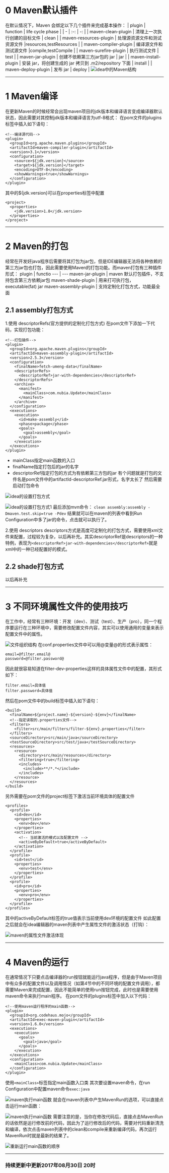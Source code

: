 # 0 Maven默认插件 #
在默认情况下，Maven 会绑定以下几个插件来完成基本操作：
| plugin  | function | life cycle phase |
| - | :-: | -: |
| maven-clean-plugin  | 清理上一次执行创建的目标文件 | clean |
| maven-resources-plugin  | 处理源资源文件和测试资源文件 |resources,testResources |
| maven-compiler-plugin  | 编译源文件和测试源文件 |compile,testCompile |
| maven-surefire-plugin  | 执行测试文件 | test |
| maven-jar-plugin  | 创建不依赖第三方jar包的 jar | jar |
| maven-install-plugin  | 安装 jar，将创建生成的 jar 拷贝到 .m2/repository 下面 | install |
| maven-deploy-plugin  | 发布 jar | deploy |
![idea中的Maven结构][1]

---
# 1 Maven编译 #
在更新Maven的时候经常会出现maven项目的jdk版本和编译语言变成编译器默认状态，因此需要对其控制jdk版本和编译语言为utf-8格式：
在pom文件的plugins标签中插入如下语句：
```xml?linenums
<!--编译源代码-->
<plugin> 
  <groupId>org.apache.maven.plugins</groupId>  
  <artifactId>maven-compiler-plugin</artifactId>  
  <version>3.1</version>  
  <configuration> 
    <source>${jdk.version}</source>  
    <target>${jdk.version}</target>  
    <encoding>UTF-8</encoding>  
    <showWarnings>true</showWarnings> 
  </configuration> 
</plugin>
```
其中的${jdk.version}可以在properties标签中配置
```xml?linenums
<project> 
  <properties> 
    <jdk.version>1.8</jdk.version>  
  </properties> 
</project>
```

---
# 2 Maven的打包 #
经常在开发好java程序后需要将其打包为jar包，但是IDE编辑器无法将各种依赖的第三方jar包也打包，因此需要使用Maven的打包功能。而maven打包有三种插件形式：
plugin  | functio
--- | ---
maven-jar-plugin | maven 默认打包插件，不支持包含第三方依赖jar包
maven-shade-plugin | 用来打可执行包，executable(fat) jar
maven-assembly-plugin | 支持定制化打包方式，功能最全面
## 2.1 assembly打包方式 ##
1.使用 descriptorRefs(官方提供的定制化打包方式)
在pom文件下添加一下代码，实现打包功能：
```maxima?linenums
<!--打包插件-->
<plugin> 
  <groupId>org.apache.maven.plugins</groupId>  
  <artifactId>maven-assembly-plugin</artifactId>  
  <version>2.5.3</version>  
  <configuration> 
    <finalName>fetch-umeng-data</finalName>  
    <descriptorRefs> 
      <descriptorRef>jar-with-dependencies</descriptorRef> 
    </descriptorRefs>  
    <archive> 
      <manifest> 
        <mainClass>com.nubia.Update</mainClass> 
      </manifest> 
    </archive> 
  </configuration>  
  <executions> 
    <execution> 
      <id>make-assembly</id>  
      <phase>package</phase>  
      <goals> 
        <goal>assembly</goal> 
      </goals> 
    </execution> 
  </executions> 
</plugin>
```
- mainClass指定main函数的入口
 - finalName指定打包后的jar的名字
 - descriptorRef指定打包的方式为有依赖第三方包的jar
 有个问题就是打包的文件名是pom文件中的artifactId-descriptorRef.jar形式，名字太长了
 然后需要启动打包命令
 
 ![idea的设置打包方式][2]
 
 ![idea的设置打包方式1][3]
 最后添加mvn命令：
 `clean assembly:assembly -Dmaven.test.skip=true -Pdev`
 结果就可以在maven的列表中看到Run Configuration中多了jar的命令，点击就可以执行了。

2.使用 descriptors
descriptors方式是高度可定制化的打包方式，需要使用xml文件来配置，过程较为复杂，以后再补充。其实descriptorRef是descriptors的一种特例，表现为`<descriptorRef>jar-with-dependencies</descriptorRef>`就是xml中的一种已经配置好的模式。 
## 2.2 shade打包方式 ##
以后再补充

---
# 3 不同环境属性文件的使用技巧 #
在工作中，经常有三种环境：开发（dev）、测试（test）、生产（pro），同一个程序要运行在三种环境中，需要修改配置文件内容，其实可以使用通用的变量来表示配置文件中的属性。

![文件组织结构][4]
在conf.properties文件中可以用@变量@的形式表示属性：
```xml?linenums
email=@filter.email@
password=@filter.password@
```
因此就很容易知道在filter-dev-properties这样的具体属性文件中的配置，其形式如下：
```xml?linenums
filter.email=具体值
filter.password=具体值
```
然后在pom文件中的build标签中插入如下语句：
```xml?linenums
<build> 
  <finalName>${project.name}-${version}-${env}</finalName>  
  <!--指定读取的.properties文件-->  
  <filters> 
    <filter>src/main/filters/filter-${env}.properties</filter> 
  </filters>  
  <sourceDirectory>src/main/java</sourceDirectory>  
  <testSourceDirectory>src/test/java</testSourceDirectory>  
  <resources> 
    <resource> 
      <directory>src/main/resources</directory>  
      <filtering>true</filtering>  
      <includes> 
        <include>**/*.*</include> 
      </includes> 
    </resource> 
  </resources> 
</build>
```
另外需要在pom文件的project标签下激活当前环境具体的配置文件
```xml?linenums
<profiles> 
  <profile> 
    <id>dev</id>  
    <properties> 
      <env>dev</env> 
    </properties>  
    <activation> 
      <!-- 当前激活的模式以及配置文件 -->  
      <activeByDefault>true</activeByDefault> 
    </activation> 
  </profile>  
  <profile> 
    <id>test</id>  
    <properties> 
      <env>test</env> 
    </properties> 
  </profile>  
  <profile> 
    <id>pro</id>  
    <properties> 
      <env>pro</env> 
    </properties> 
  </profile> 
</profiles>
```
其中的activeByDefault标签的true值表示当前使用dev环境的配置文件
如此配置之后就会在idea编辑器的maven列表中产生属性文件的激活状态（打钩）：

![maven的属性文件激活体现][5]

---
# 4 Maven的运行 #
在通常情况下只要点击编译器的run按钮就能运行java程序，但是由于Maven项目中有众多的配置文件以及调用情况（如第4节中的不同环境的配置文件调用），都需要Maven来完成配置，因此不能简单的使用run按钮完成，此时也是需要使用maven命令来执行main程序。
在pom文件的plugins标签中加入以下代码：
```xml?linenums
<!--使用maven运行程序的main函数-->
<plugin> 
  <groupId>org.codehaus.mojo</groupId>  
  <artifactId>exec-maven-plugin</artifactId>  
  <version>1.6.0</version>  
  <executions> 
    <execution> 
      <goals> 
        <goal>java</goal> 
      </goals> 
    </execution> 
  </executions>  
  <configuration> 
    <mainClass>com.nubia.Update</mainClass> 
  </configuration> 
</plugin>
```
使用`<mainClass>`标签指定main函数入口类
其次要设置maven命令，在run Configuration中配置maven命令`exec:java`

![maven执行main函数][6]
就会在maven列表中产生MavenRun的选项，可以直接点击运行main函数：

![maven执行main函数][7]
需要注意的是，当你在修改代码后，直接点击MavenRun的话依然是运行修改前的代码，因此为了运行修改后的代码，需要对代码重新清洗和编译，依次点击maven列表中的clean和compile来重新编译代码，再次运行MavenRun时就是最新的结果了。

![重新运行main函数的顺序][8]

---
### 持续更新中更新2017年08月30日 20时 ###

  [1]: ./images/1504089715898.jpg
  [2]: ./images/1504091498382.jpg
  [3]: ./images/1504091747378.jpg
  [4]: ./images/1504092719051.jpg
  [5]: ./images/1504093398821.jpg
  [6]: ./images/1504094258122.jpg
  [7]: ./images/1504094460611.jpg
  [8]: ./images/1504094639128.jpg